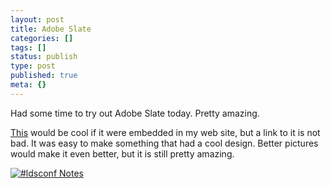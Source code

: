 ```yaml
---
layout: post
title: Adobe Slate
categories: []
tags: []
status: publish
type: post
published: true
meta: {}
---
```


Had some time to try out Adobe Slate today. Pretty amazing.


[This](https://slate.adobe.com/a/WD8nX) would be cool if it were embedded in my web site, but a link to it is not bad. It was easy to make something that had a cool design. Better pictures would make it even better, but it is still pretty amazing.


[![#ldsconf Notes](https://slate.adobe.com/a/WD8nX/cover)](https://slate.adobe.com/a/WD8nX)

